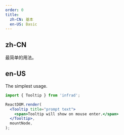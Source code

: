 ```yaml
---
order: 0
title:
  zh-CN: 基本
  en-US: Basic
---
```


## zh-CN

最简单的用法。

## en-US

The simplest usage.

```jsx
import { Tooltip } from 'infrad';

ReactDOM.render(
  <Tooltip title="prompt text">
    <span>Tooltip will show on mouse enter.</span>
  </Tooltip>,
  mountNode,
);
```
